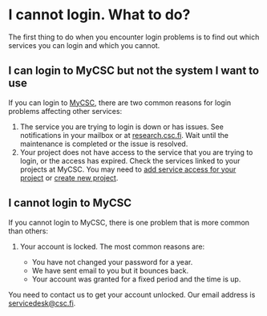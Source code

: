 # I cannot login. What to do?

The first thing to do when you encounter login problems is to find out which services you can login and which you cannot.

## I can login to MyCSC but not the system I want to use

If you can login to [MyCSC](https://my.csc.fi), there are two common reasons for
login problems affecting other services:

1. The service you are trying to login is down or has issues. See notifications
in your mailbox or at [research.csc.fi](https://research.csc.fi). Wait until the
maintenance is completed or the issue is resolved.
1. Your project does not have access to the service that you are trying to
login, or the access has expired. Check the services linked to your projects at
MyCSC. You may need to [add service access for your
project](../../accounts/how-to-add-service-access-for-project.md) or [create new
project](../../accounts/how-to-create-new-project.md).

## I cannot login to MyCSC

If you cannot login to MyCSC, there is one problem that is more common than
others:

1. Your account is locked. The most common reasons are:

    * You have not changed your password for a year.
    * We have sent email to you but it bounces back.
    * Your account was granted for a fixed period and the time is up.

You need to contact us to get your account unlocked. Our email address is
servicedesk@csc.fi.
